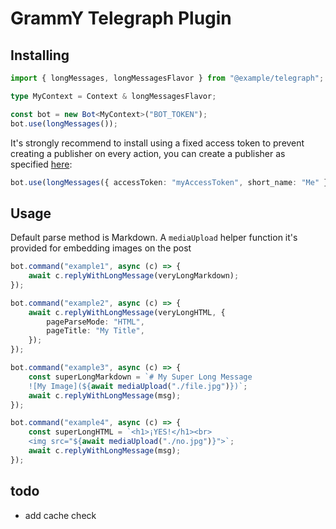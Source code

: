 # GrammY Telegraph Plugin

## Installing

```ts
import { longMessages, longMessagesFlavor } from "@example/telegraph";

type MyContext = Context & longMessagesFlavor;

const bot = new Bot<MyContext>("BOT_TOKEN");
bot.use(longMessages());
```

It's strongly recommend to install using a fixed access token to prevent creating a publisher on every action, you can create a publisher as specified [here](https://telegra.ph/api#createAccount):

```ts
bot.use(longMessages({ accessToken: "myAccessToken", short_name: "Me" }));
```

## Usage

Default parse method is Markdown. A `mediaUpload` helper function it's provided for embedding images on the post

```ts
bot.command("example1", async (c) => {
    await c.replyWithLongMessage(veryLongMarkdown);
});

bot.command("example2", async (c) => {
    await c.replyWithLongMessage(veryLongHTML, {
        pageParseMode: "HTML",
        pageTitle: "My Title",
    });
});

bot.command("example3", async (c) => {
    const superLongMarkdown = `# My Super Long Message
    ![My Image](${await mediaUpload("./file.jpg")})`;
    await c.replyWithLongMessage(msg);
});

bot.command("example4", async (c) => {
    const superLongHTML = `<h1>¡YES!</h1><br>
    <img src="${await mediaUpload("./no.jpg")}">`;
    await c.replyWithLongMessage(msg);
});
```

## todo

- add cache check
